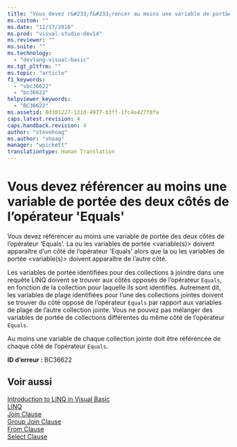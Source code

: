 ```yaml
---
title: "Vous devez r&#233;f&#233;rencer au moins une variable de port&#233;e des deux c&#244;t&#233;s de l’op&#233;rateur &#39;Equals&#39; | Microsoft Docs"
ms.custom: ""
ms.date: "11/17/2016"
ms.prod: "visual-studio-dev14"
ms.reviewer: ""
ms.suite: ""
ms.technology: 
  - "devlang-visual-basic"
ms.tgt_pltfrm: ""
ms.topic: "article"
f1_keywords: 
  - "vbc36622"
  - "bc36622"
helpviewer_keywords: 
  - "BC36622"
ms.assetid: 8d301227-131d-4977-b3ff-1fc4e427f8fa
caps.latest.revision: 4
caps.handback.revision: 4
author: "stevehoag"
ms.author: "shoag"
manager: "wpickett"
translationtype: Human Translation
---
```

# Vous devez r&#233;f&#233;rencer au moins une variable de port&#233;e des deux c&#244;t&#233;s de l’op&#233;rateur &#39;Equals&#39;
Vous devez référencer au moins une variable de portée des deux côtés de l’opérateur 'Equals'. La ou les variables de portée \<variable\(s\)\> doivent apparaître d’un côté de l’opérateur 'Equals' alors que la ou les variables de portée \<variable\(s\)\> doivent apparaître de l’autre côté.  
  
 Les variables de portée identifiées pour des collections à joindre dans une requête LINQ doivent se trouver aux côtés opposés de l’opérateur `Equals`, en fonction de la collection pour laquelle ils sont identifiés. Autrement dit, les variables de plage identifiées pour l’une des collections jointes doivent se trouver du côté opposé de l’opérateur `Equals` par rapport aux variables de plage de l’autre collection jointe. Vous ne pouvez pas mélanger des variables de portée de collections différentes du même côté de l’opérateur `Equals`.  
  
 Au moins une variable de chaque collection jointe doit être référencée de chaque côté de l’opérateur `Equals`.  
  
 **ID d’erreur :** BC36622  
  
## Voir aussi  
 [Introduction to LINQ in Visual Basic](../../visual-basic/programming-guide/language-features/linq/introduction-to-linq.md)   
 [LINQ](../../visual-basic/programming-guide/language-features/linq/index.md)   
 [Join Clause](../../visual-basic/language-reference/queries/join-clause.md)   
 [Group Join Clause](../../visual-basic/language-reference/queries/group-join-clause.md)   
 [From Clause](../../visual-basic/language-reference/queries/from-clause.md)   
 [Select Clause](../../visual-basic/language-reference/queries/select-clause.md)